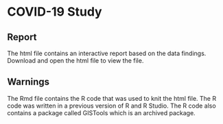 # COVID-19 Study

## Report
The html file contains an interactive report based on the data findings. Download and open the html file to view the file.

## Warnings
The Rmd file contains the R code that was used to knit the html file. The R code was written in a previous version of R and R Studio.
The R code also contains a package called GISTools which is an archived package. 
